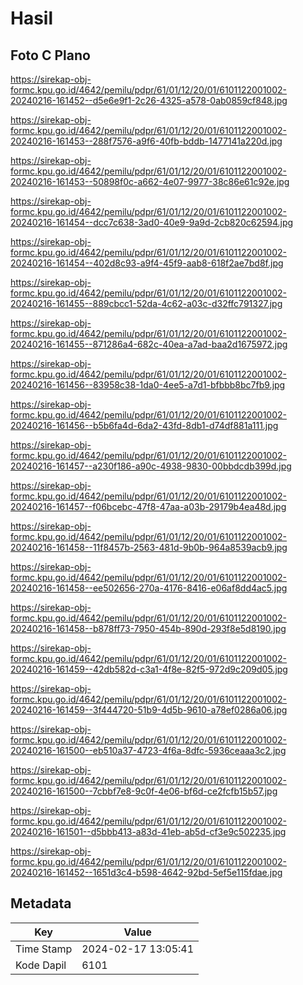 # Hasil

## Foto C Plano

https://sirekap-obj-formc.kpu.go.id/4642/pemilu/pdpr/61/01/12/20/01/6101122001002-20240216-161452--d5e6e9f1-2c26-4325-a578-0ab0859cf848.jpg

https://sirekap-obj-formc.kpu.go.id/4642/pemilu/pdpr/61/01/12/20/01/6101122001002-20240216-161453--288f7576-a9f6-40fb-bddb-1477141a220d.jpg

https://sirekap-obj-formc.kpu.go.id/4642/pemilu/pdpr/61/01/12/20/01/6101122001002-20240216-161453--50898f0c-a662-4e07-9977-38c86e61c92e.jpg

https://sirekap-obj-formc.kpu.go.id/4642/pemilu/pdpr/61/01/12/20/01/6101122001002-20240216-161454--dcc7c638-3ad0-40e9-9a9d-2cb820c62594.jpg

https://sirekap-obj-formc.kpu.go.id/4642/pemilu/pdpr/61/01/12/20/01/6101122001002-20240216-161454--402d8c93-a9f4-45f9-aab8-618f2ae7bd8f.jpg

https://sirekap-obj-formc.kpu.go.id/4642/pemilu/pdpr/61/01/12/20/01/6101122001002-20240216-161455--889cbcc1-52da-4c62-a03c-d32ffc791327.jpg

https://sirekap-obj-formc.kpu.go.id/4642/pemilu/pdpr/61/01/12/20/01/6101122001002-20240216-161455--871286a4-682c-40ea-a7ad-baa2d1675972.jpg

https://sirekap-obj-formc.kpu.go.id/4642/pemilu/pdpr/61/01/12/20/01/6101122001002-20240216-161456--83958c38-1da0-4ee5-a7d1-bfbbb8bc7fb9.jpg

https://sirekap-obj-formc.kpu.go.id/4642/pemilu/pdpr/61/01/12/20/01/6101122001002-20240216-161456--b5b6fa4d-6da2-43fd-8db1-d74df881a111.jpg

https://sirekap-obj-formc.kpu.go.id/4642/pemilu/pdpr/61/01/12/20/01/6101122001002-20240216-161457--a230f186-a90c-4938-9830-00bbdcdb399d.jpg

https://sirekap-obj-formc.kpu.go.id/4642/pemilu/pdpr/61/01/12/20/01/6101122001002-20240216-161457--f06bcebc-47f8-47aa-a03b-29179b4ea48d.jpg

https://sirekap-obj-formc.kpu.go.id/4642/pemilu/pdpr/61/01/12/20/01/6101122001002-20240216-161458--11f8457b-2563-481d-9b0b-964a8539acb9.jpg

https://sirekap-obj-formc.kpu.go.id/4642/pemilu/pdpr/61/01/12/20/01/6101122001002-20240216-161458--ee502656-270a-4176-8416-e06af8dd4ac5.jpg

https://sirekap-obj-formc.kpu.go.id/4642/pemilu/pdpr/61/01/12/20/01/6101122001002-20240216-161458--b878ff73-7950-454b-890d-293f8e5d8190.jpg

https://sirekap-obj-formc.kpu.go.id/4642/pemilu/pdpr/61/01/12/20/01/6101122001002-20240216-161459--42db582d-c3a1-4f8e-82f5-972d9c209d05.jpg

https://sirekap-obj-formc.kpu.go.id/4642/pemilu/pdpr/61/01/12/20/01/6101122001002-20240216-161459--3f444720-51b9-4d5b-9610-a78ef0286a06.jpg

https://sirekap-obj-formc.kpu.go.id/4642/pemilu/pdpr/61/01/12/20/01/6101122001002-20240216-161500--eb510a37-4723-4f6a-8dfc-5936ceaaa3c2.jpg

https://sirekap-obj-formc.kpu.go.id/4642/pemilu/pdpr/61/01/12/20/01/6101122001002-20240216-161500--7cbbf7e8-9c0f-4e06-bf6d-ce2fcfb15b57.jpg

https://sirekap-obj-formc.kpu.go.id/4642/pemilu/pdpr/61/01/12/20/01/6101122001002-20240216-161501--d5bbb413-a83d-41eb-ab5d-cf3e9c502235.jpg

https://sirekap-obj-formc.kpu.go.id/4642/pemilu/pdpr/61/01/12/20/01/6101122001002-20240216-161452--1651d3c4-b598-4642-92bd-5ef5e115fdae.jpg


## Metadata

| Key        | Value               |
| ---------- | ------------------- |
| Time Stamp | 2024-02-17 13:05:41 |
| Kode Dapil | 6101                |



